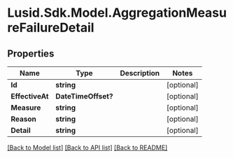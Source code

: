 
# Lusid.Sdk.Model.AggregationMeasureFailureDetail

## Properties

Name | Type | Description | Notes
------------ | ------------- | ------------- | -------------
**Id** | **string** |  | [optional] 
**EffectiveAt** | **DateTimeOffset?** |  | [optional] 
**Measure** | **string** |  | [optional] 
**Reason** | **string** |  | [optional] 
**Detail** | **string** |  | [optional] 

[[Back to Model list]](../README.md#documentation-for-models)
[[Back to API list]](../README.md#documentation-for-api-endpoints)
[[Back to README]](../README.md)

